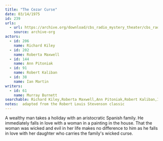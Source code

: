 ```yaml
---
title: "The Cezar Curse"
date: 03/14/1975
id: 239
urls: 
  - url: https://archive.org/download/cbs_radio_mystery_theater/cbs_radio_mystery_theater-0201-0250.zip/cbs_radio_mystery_theater-0201-0250%2Fcbsrmt_0239_the_cezar_curse.mp3
    source: archive-org
actors:  
  - id: 206
    name: Richard Kiley  
  - id: 202
    name: Roberta Maxwell  
  - id: 144
    name: Ann Pitoniak  
  - id: 91
    name: Robert Kaliban  
  - id: 38
    name: Ian Martin
writers:  
  - id: 61
    name: Murray Burnett
searchable: Richard Kiley,Roberta Maxwell,Ann Pitoniak,Robert Kaliban,Ian Martin Murray Burnett
notes:  adapted from the Robert Louis Stevenson classic
---
```

A wealthy man takes a holiday with an aristocratic Spanish family. He immediately falls in love with a woman in a painting in the house. That the woman was wicked and evil in her life makes no difference to him as he falls in love with her daughter who carries the family's wicked curse.